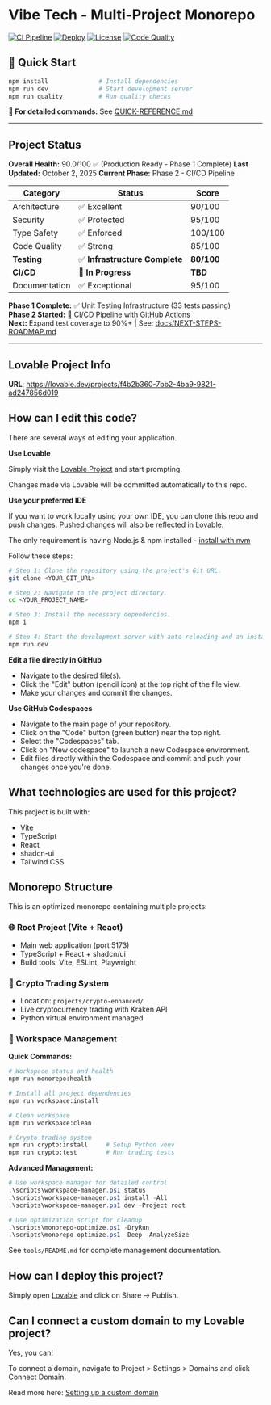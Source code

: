 # Vibe Tech - Multi-Project Monorepo

[![CI Pipeline](https://github.com/freshwaterbruce2/vibetech/actions/workflows/ci.yml/badge.svg)](https://github.com/freshwaterbruce2/vibetech/actions/workflows/ci.yml)
[![Deploy](https://github.com/freshwaterbruce2/vibetech/actions/workflows/deploy.yml/badge.svg)](https://github.com/freshwaterbruce2/vibetech/actions/workflows/deploy.yml)
[![License](https://img.shields.io/badge/license-MIT-blue.svg)](./LICENSE)
[![Code Quality](https://img.shields.io/badge/quality-90%2F100-brightgreen)](./docs/reports/MONOREPO_REVIEW.md)

## 🎯 Quick Start

```bash
npm install              # Install dependencies
npm run dev              # Start development server
npm run quality          # Run quality checks
```

**📖 For detailed commands:** See [QUICK-REFERENCE.md](./QUICK-REFERENCE.md)

---

## Project Status

**Overall Health:** 90.0/100 ✅ (Production Ready - Phase 1 Complete)
**Last Updated:** October 2, 2025
**Current Phase:** Phase 2 - CI/CD Pipeline

| Category | Status | Score |
|----------|--------|-------|
| Architecture | ✅ Excellent | 90/100 |
| Security | ✅ Protected | 95/100 |
| Type Safety | ✅ Enforced | 100/100 |
| Code Quality | ✅ Strong | 85/100 |
| **Testing** | ✅ **Infrastructure Complete** | **80/100** |
| **CI/CD** | 🚀 **In Progress** | **TBD** |
| Documentation | ✅ Exceptional | 95/100 |

**Phase 1 Complete:** ✅ Unit Testing Infrastructure (33 tests passing)  
**Phase 2 Started:** 🚀 CI/CD Pipeline with GitHub Actions  
**Next:** Expand test coverage to 90%+ | See: [docs/NEXT-STEPS-ROADMAP.md](./docs/NEXT-STEPS-ROADMAP.md)

---

## Lovable Project Info

**URL**: https://lovable.dev/projects/f4b2b360-7bb2-4ba9-9821-ad247856d019

## How can I edit this code?

There are several ways of editing your application.

**Use Lovable**

Simply visit the [Lovable Project](https://lovable.dev/projects/f4b2b360-7bb2-4ba9-9821-ad247856d019) and start prompting.

Changes made via Lovable will be committed automatically to this repo.

**Use your preferred IDE**

If you want to work locally using your own IDE, you can clone this repo and push changes. Pushed changes will also be reflected in Lovable.

The only requirement is having Node.js & npm installed - [install with nvm](https://github.com/nvm-sh/nvm#installing-and-updating)

Follow these steps:

```sh
# Step 1: Clone the repository using the project's Git URL.
git clone <YOUR_GIT_URL>

# Step 2: Navigate to the project directory.
cd <YOUR_PROJECT_NAME>

# Step 3: Install the necessary dependencies.
npm i

# Step 4: Start the development server with auto-reloading and an instant preview.
npm run dev
```

**Edit a file directly in GitHub**

- Navigate to the desired file(s).
- Click the "Edit" button (pencil icon) at the top right of the file view.
- Make your changes and commit the changes.

**Use GitHub Codespaces**

- Navigate to the main page of your repository.
- Click on the "Code" button (green button) near the top right.
- Select the "Codespaces" tab.
- Click on "New codespace" to launch a new Codespace environment.
- Edit files directly within the Codespace and commit and push your changes once you're done.

## What technologies are used for this project?

This project is built with:

- Vite
- TypeScript
- React
- shadcn-ui
- Tailwind CSS

## Monorepo Structure

This is an optimized monorepo containing multiple projects:

### 🌐 Root Project (Vite + React)
- Main web application (port 5173)
- TypeScript + React + shadcn/ui
- Build tools: Vite, ESLint, Playwright

### 🐍 Crypto Trading System
- Location: `projects/crypto-enhanced/`
- Live cryptocurrency trading with Kraken API
- Python virtual environment managed

### 🔧 Workspace Management

**Quick Commands:**
```bash
# Workspace status and health
npm run monorepo:health

# Install all project dependencies
npm run workspace:install

# Clean workspace
npm run workspace:clean

# Crypto trading system
npm run crypto:install     # Setup Python venv
npm run crypto:test        # Run trading tests
```

**Advanced Management:**
```powershell
# Use workspace manager for detailed control
.\scripts\workspace-manager.ps1 status
.\scripts\workspace-manager.ps1 install -All
.\scripts\workspace-manager.ps1 dev -Project root

# Use optimization script for cleanup
.\scripts\monorepo-optimize.ps1 -DryRun
.\scripts\monorepo-optimize.ps1 -Deep -AnalyzeSize
```

See `tools/README.md` for complete management documentation.

## How can I deploy this project?

Simply open [Lovable](https://lovable.dev/projects/f4b2b360-7bb2-4ba9-9821-ad247856d019) and click on Share -> Publish.

## Can I connect a custom domain to my Lovable project?

Yes, you can!

To connect a domain, navigate to Project > Settings > Domains and click Connect Domain.

Read more here: [Setting up a custom domain](https://docs.lovable.dev/tips-tricks/custom-domain#step-by-step-guide)

